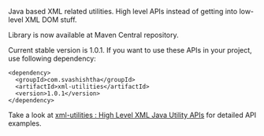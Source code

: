 Java based XML related utilities. High level APIs instead of getting into low-level XML DOM stuff.

Library is now available at Maven Central repository.

Current stable version is 1.0.1. If you want to use these APIs in your project, use following dependency:

    <dependency>
      <groupId>com.svashishtha</groupId>
      <artifactId>xml-utilities</artifactId>
      <version>1.0.1</version>
    </dependency>

Take a look at [xml-utilities : High Level XML Java Utility APIs](https://github.com/vashishthask/xml-utilities/wiki/xml-utilities-:-High-Level-XML-Java-Utility-APIs) for detailed API examples.
